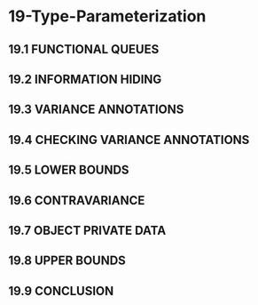 # 19-Type-Parameterization

## 19.1 FUNCTIONAL QUEUES
## 19.2 INFORMATION HIDING
## 19.3 VARIANCE ANNOTATIONS
## 19.4 CHECKING VARIANCE ANNOTATIONS
## 19.5 LOWER BOUNDS
## 19.6 CONTRAVARIANCE
## 19.7 OBJECT PRIVATE DATA
## 19.8 UPPER BOUNDS
## 19.9 CONCLUSION


